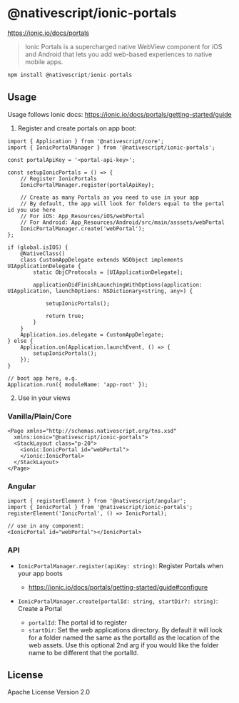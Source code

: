 # @nativescript/ionic-portals

https://ionic.io/docs/portals

> Ionic Portals is a supercharged native WebView component for iOS and Android that lets you add web-based experiences to native mobile apps.

```javascript
npm install @nativescript/ionic-portals
```

## Usage

Usage follows Ionic docs: https://ionic.io/docs/portals/getting-started/guide

1. Register and create portals on app boot:

```
import { Application } from '@nativescript/core';
import { IonicPortalManager } from '@nativescript/ionic-portals';

const portalApiKey = '<portal-api-key>';

const setupIonicPortals = () => {
    // Register IonicPortals
    IonicPortalManager.register(portalApiKey);

    // Create as many Portals as you need to use in your app
    // By default, the app will look for folders equal to the portal id you use here
    // For iOS: App_Resources/iOS/webPortal
    // For Android: App_Resources/Android/src/main/asssets/webPortal 
    IonicPortalManager.create('webPortal');
};

if (global.isIOS) {
	@NativeClass()
	class CustomAppDelegate extends NSObject implements UIApplicationDelegate {
		static ObjCProtocols = [UIApplicationDelegate];

		applicationDidFinishLaunchingWithOptions(application: UIApplication, launchOptions: NSDictionary<string, any>) {
			
            setupIonicPortals();
            
			return true;
		}
	}
	Application.ios.delegate = CustomAppDelegate;
} else {
    Application.on(Application.launchEvent, () => {
		setupIonicPortals();
	});
}

// boot app here, e.g.
Application.run({ moduleName: 'app-root' });
```

2. Use in your views

### Vanilla/Plain/Core

```
<Page xmlns="http://schemas.nativescript.org/tns.xsd"
  xmlns:ionic="@nativescript/ionic-portals">
  <StackLayout class="p-20">
    <ionic:IonicPortal id="webPortal">
    </ionic:IonicPortal>
  </StackLayout>
</Page>
```

### Angular

```
import { registerElement } from '@nativescript/angular';
import { IonicPortal } from '@nativescript/ionic-portals';
registerElement('IonicPortal', () => IonicPortal);

// use in any component:
<IonicPortal id="webPortal"></IonicPortal>
```


### API

* `IonicPortalManager.register(apiKey: string)`: Register Portals when your app boots
    * https://ionic.io/docs/portals/getting-started/guide#configure


* `IonicPortalManager.create(portalId: string, startDir?: string)`: Create a Portal
    * `portalId`: The portal id to register
    * `startDir`: Set the web applications directory. By default it will look for a folder named the same as the portalId as the location of the web assets. Use this optional 2nd arg if you would like the folder name to be different that the portalId.

## License

Apache License Version 2.0
